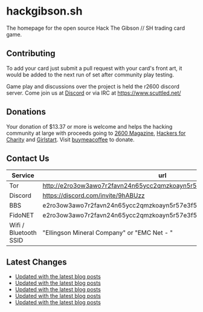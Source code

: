 # hackgibson.sh
The homepage for the open source Hack The Gibson // SH trading card game.


## Contributing

To add your card just submit a pull request with your card's front art, it would be added to the next run of set after community play testing.

Game play and discussions over the project is held the r2600 discord server. Come join us at [Discord](https://discord.com/invite/9hABUzz) or via IRC at https://www.scuttled.net/


## Donations

Your donation of $13.37 or more is welcome and helps the hacking community at large with proceeds going to [2600 Magazine](https://2600.com/), [Hackers for Charity](https://hackersforcharity.org) and [Girlstart](https://girlstart.org).  Visit [buymeacoffee](https://www.buymeacoffee.com/hackgibson.sh) to donate.


## Contact Us

Service | url
-|-
Tor | http://e2ro3ow3awo7r2favn24n65ycc2qmzkoayn5r57e3f56nvjwdcgg32ad.onion
Discord | https://discord.com/invite/9hABUzz
BBS | e2ro3ow3awo7r2favn24n65ycc2qmzkoayn5r57e3f56nvjwdcgg32ad.onion:23
FidoNET | e2ro3ow3awo7r2favn24n65ycc2qmzkoayn5r57e3f56nvjwdcgg32ad.onion:24554
Wifi / Bluetooth SSID | "Ellingson Mineral Company" or "EMC Net - <fidonet address>"

## Latest Changes
<!-- BLOG-POST-LIST:START -->
- [Updated with the latest blog posts](https://github.com/DFW2600/hackgibson.sh/commit/b8ae73db16b9082a486ed1e7ed8b7a9c0bc71469)
- [Updated with the latest blog posts](https://github.com/DFW2600/hackgibson.sh/commit/1b92c31c219020db0059f33e6b69ad40fcaa5dbc)
- [Updated with the latest blog posts](https://github.com/DFW2600/hackgibson.sh/commit/8166e462f396fb2cdafac57838cf73c6946eb559)
- [Updated with the latest blog posts](https://github.com/DFW2600/hackgibson.sh/commit/2b7221a20fa27244e4fcaaeeb3db956f91e54e7e)
- [Updated with the latest blog posts](https://github.com/DFW2600/hackgibson.sh/commit/9027fd0e3accfceecfc5265a3ea177cb4e0c1af6)
<!-- BLOG-POST-LIST:END -->
